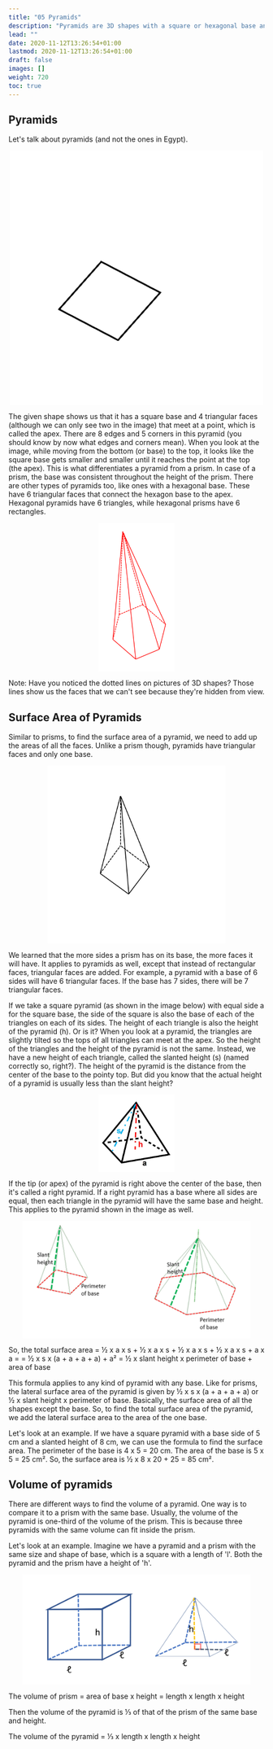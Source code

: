```yaml
---
title: "05 Pyramids"
description: "Pyramids are 3D shapes with a square or hexagonal base and triangular faces that meet at a point called the apex. The surface area of a pyramid is found by adding up the areas of all the faces, while the volume can be compared to a prism with the same base. The total surface area of a pyramid is equal to 1/2 times the slant height times the perimeter of the base plus the area of the base."
lead: ""
date: 2020-11-12T13:26:54+01:00
lastmod: 2020-11-12T13:26:54+01:00
draft: false
images: []
weight: 720
toc: true
---
```


## Pyramids


Let's talk about pyramids (and not the ones in Egypt). 


<img src="2_29_pyramid_extruded.gif" width="500" style="display: block; margin: 0 auto;">

The given shape shows us that it has a square base and 4 triangular faces (although we can only see two in the image) that meet at a point, which is called the apex. There are 8 edges and 5 corners in this pyramid (you should know by now what edges and corners mean). When you look at the image,  while moving from the bottom (or base) to the top, it looks like the square base gets smaller and smaller until it reaches the point at the top (the apex). This is what differentiates a pyramid from a prism. In case of a prism, the base was consistent throughout the height of the prism. 
There are other types of pyramids too, like ones with a hexagonal base. These have 6 triangular faces that connect the hexagon base to the apex. Hexagonal pyramids have 6 triangles, while hexagonal prisms have 6 rectangles.


<img src="2_30_hexagonal_pyramid.png" width="150" style="display: block; margin: 0 auto;">


Note: Have you noticed the dotted lines on pictures of 3D shapes? Those lines show us the faces that we can't see because they're hidden from view.

## Surface Area of Pyramids

Similar to prisms, to find the surface area of a pyramid, we need to add up the areas of all the faces. Unlike a prism though, pyramids have triangular faces and only one base. 

<img src="6_1_all_faces_of_pyramid.gif" width="350" style="display: block; margin: 0 auto;">

We learned that the more sides a prism has on its base, the more faces it will have. It applies to pyramids as well, except that instead of rectangular faces, triangular faces are added. For example, a pyramid with a base of 6 sides will have 6 triangular faces. If the base has 7 sides, there will be 7 triangular faces.


If we take a square pyramid (as shown in the image below) with equal side a for the square base, the side of the square is also the base of each of the triangles on each of its sides. The height of each triangle is also the height of the pyramid (h). Or is it? When you look at a pyramid, the triangles are slightly tilted so the tops of all triangles can meet at the apex. So the height of the triangles and the height of the pyramid is not the same. Instead, we have a new height of each triangle, called the slanted height (s) (named correctly so, right?). The height of the pyramid is the distance from the center of the base to the pointy top. But did you know that the actual height of a pyramid is usually less than the slant height? 

<img src="2_46_square_prism.jpg" width="150" style="display: block; margin: 0 auto;">

If the tip (or apex) of the pyramid is right above the center of the base, then it's called a right pyramid. If a right pyramid has a base where all sides are equal, then each triangle in the pyramid will have the same base and height. This applies to the pyramid shown in the image as well. 


<img src="6_2_pyramids.jpg" width="450" style="display: block; margin: 0 auto;">

So, the total surface area = ½ x a x s + ½ x a x s + ½ x a x s + ½ x a x s + a x a = 
= ½ x s x (a + a + a + a) + a²
= ½ x slant height x perimeter of base + area of base
 
This formula applies to any kind of pyramid with any base. 
Like for prisms, the lateral surface area of the pyramid is given by ½ x s x (a + a + a + a) or ½ x slant height x perimeter of base. Basically, the surface area of all the shapes except the base. So, to find the total surface area of the pyramid, we add the lateral surface area to the area of the one base.

Let's look at an example. If we have a square pyramid with a base side of 5 cm and a slanted height of 8 cm, we can use the formula to find the surface area. The perimeter of the base is 4 x 5 = 20 cm. The area of the base is 5 x 5 = 25 cm². So, the surface area is ½ x 8 x 20 + 25 = 85 cm².

## Volume of pyramids

There are different ways to find the volume of a pyramid. One way is to compare it to a prism with the same base. Usually, the volume of the pyramid is one-third of the volume of the prism. This is because three pyramids with the same volume can fit inside the prism. 

Let's look at an example. Imagine we have a pyramid and a prism with the same size and shape of base, which is a square with a length of 'l'. Both the pyramid and the prism have a height of 'h'. 

<img src="6_3_prism_and_pyramid.jpg" width="450" style="display: block; margin: 0 auto;">

The volume of prism = area of base x height = length x length x height

Then the volume of the pyramid is ⅓ of that of the prism of the same base and height. 

The volume of the pyramid = ⅓ x length x length x height

